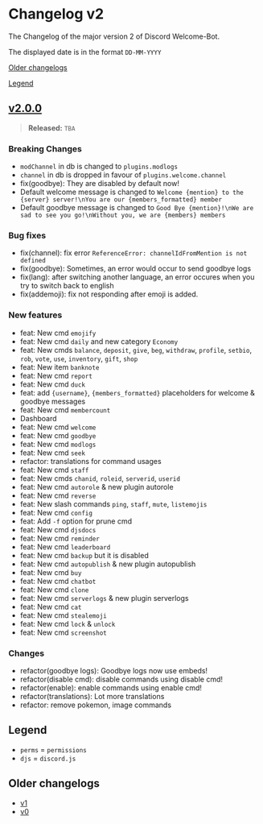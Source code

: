 # Changelog v2

The Changelog of the major version 2 of Discord Welcome-Bot.

The displayed date is in the format `DD-MM-YYYY`

[Older changelogs](#older-changelogs)

[Legend](#legend)

## [v2.0.0]

> **Released:** `TBA`

### Breaking Changes

- `modChannel` in db is changed to `plugins.modlogs`
- `channel` in db is dropped in favour of `plugins.welcome.channel`
- fix(goodbye): They are disabled by default now!
- Default welcome message is changed to `Welcome {mention} to the {server} server!\nYou are our {members_formatted} member`
- Default goodbye message is changed to `Good Bye {mention}!\nWe are sad to see you go!\nWithout you, we are {members} members`

### Bug fixes

- fix(channel): fix error `ReferenceError: channelIdFromMention is not defined`
- fix(goodbye): Sometimes, an error would occur to send goodbye logs
- fix(lang): after switching another language, an error occures when you try to switch back to english
- fix(addemoji): fix not responding after emoji is added.

### New features

- feat: New cmd `emojify`
- feat: New cmd `daily` and new category `Economy`
- feat: New cmds `balance`, `deposit`, `give`, `beg`, `withdraw`, `profile`, `setbio`, `rob`, `vote`, `use`, `inventory`, `gift`, `shop`
- feat: New item `banknote`
- feat: New cmd `report`
- feat: New cmd `duck`
- feat: add `{username}`, `{members_formatted}` placeholders for welcome & goodbye messages
- feat: New cmd `membercount`
- Dashboard
- feat: New cmd `welcome`
- feat: New cmd `goodbye`
- feat: New cmd `modlogs`
- feat: New cmd `seek`
- refactor: translations for command usages
- feat: New cmd `staff`
- feat: New cmds `chanid`, `roleid`, `serverid`, `userid`
- feat: New cmd `autorole` & new plugin autorole
- feat: New cmd `reverse`
- feat: New slash commands `ping`, `staff`, `mute`, `listemojis`
- feat: New cmd `config`
- feat: Add `-f` option for prune cmd
- feat: New cmd `djsdocs`
- feat: New cmd `reminder`
- feat: New cmd `leaderboard`
- feat: New cmd `backup` but it is disabled
- feat: New cmd `autopublish` & new plugin autopublish
- feat: New cmd `buy`
- feat: New cmd `chatbot`
- feat: New cmd `clone`
- feat: New cmd `serverlogs` & new plugin serverlogs
- feat: New cmd `cat`
- feat: New cmd `stealemoji`
- feat: New cmd `lock` & `unlock`
- feat: New cmd `screenshot`

### Changes

- refactor(goodbye logs): Goodbye logs now use embeds!
- refactor(disable cmd): disable commands using disable cmd!
- refactor(enable): enable commands using enable cmd!
- refactor(translations): Lot more translations
- refactor: remove pokemon, image commands

[v2.0.0]: https://github.com/Welcome-Bot/welcome-bot/releases/tag/v2.0.0

## Legend

- `perms` = `permissions`
- `djs` = `discord.js`

## Older changelogs

- [v1](https://github.com/Welcome-Bot/welcome-bot/blob/v1.13.2/CHANGELOG.md)
- [v0](https://github.com/Welcome-Bot/welcome-bot/blob/v0.1.0/CHANGELOG.md)
